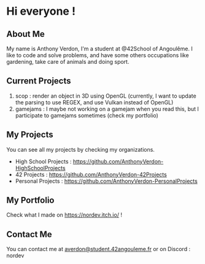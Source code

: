 # Hi everyone !

## About Me
My name is Anthony Verdon, I'm a student at @42School of Angoulême. I like to code and solve problems, and have some others occupations like gardening, take care of animals and doing sport.

## Current Projects
1. scop : render an object in 3D using OpenGL (currently, I want to update the parsing to use REGEX, and use Vulkan instead of OpenGL)
2. gamejams : I maybe not working on a gamejam when you read this, but I participate to gamejams sometimes (check my portfolio)

## My Projects
You can see all my projects by checking my organizations. 
- High School Projects : https://github.com/AnthonyVerdon-HighSchoolProjects
- 42 Projects : https://github.com/AnthonyVerdon-42Projects
- Personal Projects : https://github.com/AnthonyVerdon-PersonalProjects

## My Portfolio 
Check what I made on https://nordev.itch.io/ !

## Contact Me
You can contact me at averdon@student.42angouleme.fr or on Discord : nordev
